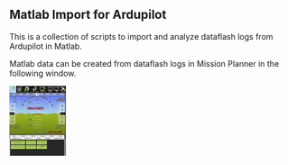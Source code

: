 ## Matlab Import for Ardupilot

This is a collection of scripts to import and analyze dataflash logs from Ardupilot in Matlab.

Matlab data can be created from dataflash logs in Mission Planner in the following window.

<img src="/Graphics/Mat_gen.png" width="100">
